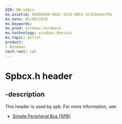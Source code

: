 ```yaml
---
UID: NA:spbcx
ms.assetid: 6b009b60-06dc-3225-88b1-4c355dadc70e
ms.date: 05/09/2018
ms.keywords: 
ms.prod: windows-hardware
ms.technology: windows-devices
ms.topic: portal
product:
- Windows
tech.root: spb
---
```


# Spbcx.h header


## -description


This header is used by spb. For more information, see:

- [Simple Peripheral Bus (SPB)](../_spb/index.md)
